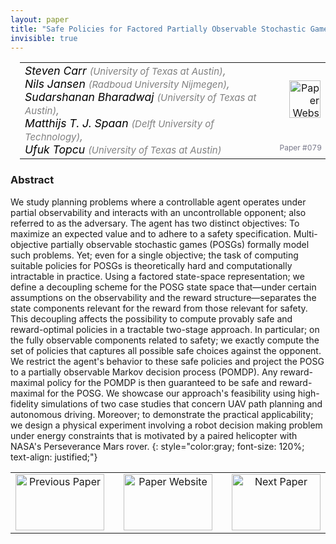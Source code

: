 ```yaml
---
layout: paper
title: "Safe Policies for Factored Partially Observable Stochastic Games"
invisible: true
---
```

<table width = "95%" style="padding-left: 15px; margin-left: auto; margin-right: 10px;">
<tr><td style = "vertical-align: top; padding-right: 25px;" rowspan="2">
<span style="color:black; font-size: 110%;"><i>
Steven Carr <span style="color:gray; font-size: 85%">(University of Texas at Austin)</span><span style="color:gray; font-size: 100%">,</span><br>  Nils Jansen <span style="color:gray; font-size: 85%">(Radboud University Nijmegen)</span><span style="color:gray; font-size: 100%">,</span><br>  Sudarshanan Bharadwaj <span style="color:gray; font-size: 85%">(University of Texas at Austin)</span><span style="color:gray; font-size: 100%">,</span><br>  Matthijs  T. J. Spaan <span style="color:gray; font-size: 85%">(Delft University of Technology)</span><span style="color:gray; font-size: 100%">,</span><br>  Ufuk Topcu <span style="color:gray; font-size: 85%">(University of Texas at Austin)</span>
</i></span>
</td>
<td style="text-align: right;"><a href="http://www.roboticsproceedings.org/rss17/p079.pdf"><img src="{{ site.baseurl }}/images/paper_link.png" alt="Paper Website" width = "50"  height = "60"/></a><br>     </td>
</tr>
<tr>
<td style="color:#777789; text-align:right; font-size: 75%; margin-right:10px;">Paper&nbsp;#079</td>
</tr>
</table>


### Abstract
We study planning problems where a controllable agent operates under partial observability and interacts with an uncontrollable opponent; also referred to as the adversary. The agent has two distinct objectives: To maximize an expected value and to adhere to a safety specification. Multi-objective partially observable stochastic games (POSGs) formally model such problems. Yet; even for a single objective; the task of computing suitable policies for POSGs is theoretically hard and computationally intractable in practice. Using a factored state-space representation; we define a decoupling scheme for the POSG state space that&mdash;under certain assumptions on the observability and the reward structure&mdash;separates the state components relevant for the reward from those relevant for safety. This decoupling affects the possibility to compute provably safe and reward-optimal policies in a tractable two-stage approach. In particular; on the fully observable components related to safety; we exactly compute the set of policies that captures all possible safe choices against the opponent. We restrict the agent's behavior to these safe policies and project the POSG to a partially observable Markov decision process (POMDP). Any reward-maximal policy for the POMDP is then guaranteed to be safe and reward-maximal for the POSG.  We showcase our approach's feasibility using high-fidelity simulations of two case studies that concern UAV path planning and autonomous driving. Moreover; to demonstrate the practical applicability; we design a physical experiment involving a robot decision making problem under energy constraints that is motivated by a paired helicopter with NASA's Perseverance Mars rover.
{: style="color:gray; font-size: 120%; text-align: justified;"}



<table width="100%">
 <tr>
    <td style="width: 30%; text-align: center;"><a href="{{ site.baseurl }}/program/papers/078/">
<img src="{{ site.baseurl }}/images/previous_icon.png"
       alt="Previous Paper" width = "142"  height = "90"/> 
</a> </td>
<td style="text-align: center;"><a href="{{ site.baseurl }}/program/papers">
<img src="{{ site.baseurl }}/images/overview_icon.png"
       alt="Paper Website" width = "142"  height = "90"/> 
</a> </td>
    <td style="width: 30%; text-align: center;"><a href="{{ site.baseurl }}/program/papers/080/">
    <img src="{{ site.baseurl }}/images/next_icon.png"
        alt="Next Paper" width = "142"  height = "90"/>
    </a></td>
</tr>
</table>